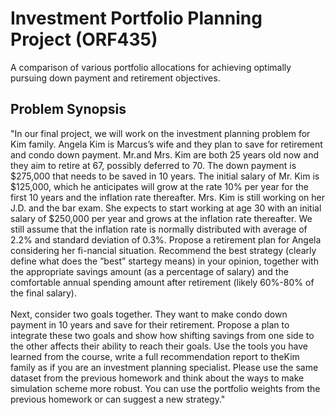 # Investment Portfolio Planning Project (ORF435)
A comparison of various portfolio allocations for achieving optimally pursuing down payment and retirement objectives.

## Problem Synopsis
"In our final project, we will work on the investment planning problem for Kim family. Angela Kim is Marcus’s wife and they plan to save for retirement and condo down payment. Mr.and Mrs. Kim are both 25 years old now and they aim to retire at 67, possibly deferred to 70. The down payment is $275,000 that needs to be saved in 10 years. The initial salary of Mr.  Kim is $125,000, which he anticipates will grow at the rate 10% per year for the first 10 years and the inflation rate thereafter. Mrs.  Kim is still working on her J.D. and the bar exam. She expects to start working at age 30 with an initial salary of $250,000 per year and grows at the inflation rate thereafter. We still assume that the inflation rate is normally distributed with average of 2.2% and standard deviation of 0.3%. Propose a retirement plan for Angela considering her fi-nancial situation. Recommend the best strategy (clearly define what does the ”best” startegy means) in your opinion, together with the appropriate savings amount (as a percentage of salary) and the comfortable annual spending amount after retirement (likely 60%-80% of the final salary).
<br><br>
Next, consider two goals together. They want to make condo down payment in 10 years and save for their retirement. Propose a plan to integrate these two goals and show how shifting savings from one side to the other affects their ability to reach their goals. Use the tools you have learned from the course, write a full recommendation report to theKim family as if you are an investment planning specialist. Please use the same dataset from the previous homework and think about the ways to make simulation scheme more robust. You can use the portfolio weights from the previous homework or can suggest a new strategy."

